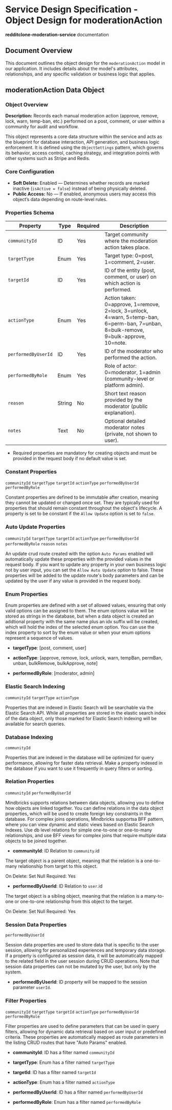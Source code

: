 # Service Design Specification - Object Design for moderationAction

**redditclone-moderation-service** documentation

## Document Overview

This document outlines the object design for the `moderationAction` model in our application. It includes details about the model's attributes, relationships, and any specific validation or business logic that applies.

## moderationAction Data Object

### Object Overview

**Description:** Records each manual moderation action (approve, remove, lock, warn, temp-ban, etc.) performed on a post, comment, or user within a community for audit and workflow.

This object represents a core data structure within the service and acts as the blueprint for database interaction, API generation, and business logic enforcement.
It is defined using the `ObjectSettings` pattern, which governs its behavior, access control, caching strategy, and integration points with other systems such as Stripe and Redis.

### Core Configuration

- **Soft Delete:** Enabled — Determines whether records are marked inactive (`isActive = false`) instead of being physically deleted.
- **Public Access:** No — If enabled, anonymous users may access this object’s data depending on route-level rules.

### Properties Schema

| Property            | Type   | Required | Description                                                                                                                           |
| ------------------- | ------ | -------- | ------------------------------------------------------------------------------------------------------------------------------------- |
| `communityId`       | ID     | Yes      | Target community where the moderation action takes place.                                                                             |
| `targetType`        | Enum   | Yes      | Target type: 0=post, 1=comment, 2=user.                                                                                               |
| `targetId`          | ID     | Yes      | ID of the entity (post, comment, or user) on which action is performed.                                                               |
| `actionType`        | Enum   | Yes      | Action taken: 0=approve, 1=remove, 2=lock, 3=unlock, 4=warn, 5=temp-ban, 6=perm-ban, 7=unban, 8=bulk-remove, 9=bulk-approve, 10=note. |
| `performedByUserId` | ID     | Yes      | ID of the moderator who performed the action.                                                                                         |
| `performedByRole`   | Enum   | Yes      | Role of actor: 0=moderator, 1=admin (community-level or platform admin).                                                              |
| `reason`            | String | No       | Short text reason provided by the moderator (public explanation).                                                                     |
| `notes`             | Text   | No       | Optional detailed moderator notes (private, not shown to user).                                                                       |

- Required properties are mandatory for creating objects and must be provided in the request body if no default value is set.

### Constant Properties

`communityId` `targetType` `targetId` `actionType` `performedByUserId` `performedByRole`

Constant properties are defined to be immutable after creation, meaning they cannot be updated or changed once set. They are typically used for properties that should remain constant throughout the object's lifecycle.
A property is set to be constant if the `Allow Update` option is set to `false`.

### Auto Update Properties

`communityId` `targetType` `targetId` `actionType` `performedByUserId` `performedByRole` `reason` `notes`

An update crud route created with the option `Auto Params` enabled will automatically update these properties with the provided values in the request body.
If you want to update any property in your own business logic not by user input, you can set the `Allow Auto Update` option to false.
These properties will be added to the update route's body parameters and can be updated by the user if any value is provided in the request body.

### Enum Properties

Enum properties are defined with a set of allowed values, ensuring that only valid options can be assigned to them.
The enum options value will be stored as strings in the database,
but when a data object is created an addtional property with the same name plus an idx suffix will be created, which will hold the index of the selected enum option.
You can use the index property to sort by the enum value or when your enum options represent a sequence of values.

- **targetType**: [post, comment, user]

- **actionType**: [approve, remove, lock, unlock, warn, tempBan, permBan, unban, bulkRemove, bulkApprove, note]

- **performedByRole**: [moderator, admin]

### Elastic Search Indexing

`communityId` `targetType` `actionType`

Properties that are indexed in Elastic Search will be searchable via the Elastic Search API.
While all properties are stored in the elastic search index of the data object, only those marked for Elastic Search indexing will be available for search queries.

### Database Indexing

`communityId`

Properties that are indexed in the database will be optimized for query performance, allowing for faster data retrieval.
Make a property indexed in the database if you want to use it frequently in query filters or sorting.

### Relation Properties

`communityId` `performedByUserId`

Mindbricks supports relations between data objects, allowing you to define how objects are linked together.
You can define relations in the data object properties, which will be used to create foreign key constraints in the database.
For complex joins operations, Mindbricks supportsa BFF pattern, where you can view dynamic and static views based on Elastic Search Indexes.
Use db level relations for simple one-to-one or one-to-many relationships, and use BFF views for complex joins that require multiple data objects to be joined together.

- **communityId**: ID
  Relation to `community`.id

The target object is a parent object, meaning that the relation is a one-to-many relationship from target to this object.

On Delete: Set Null
Required: Yes

- **performedByUserId**: ID
  Relation to `user`.id

The target object is a sibling object, meaning that the relation is a many-to-one or one-to-one relationship from this object to the target.

On Delete: Set Null
Required: Yes

### Session Data Properties

`performedByUserId`

Session data properties are used to store data that is specific to the user session, allowing for personalized experiences and temporary data storage.
If a property is configured as session data, it will be automatically mapped to the related field in the user session during CRUD operations.
Note that session data properties can not be mutated by the user, but only by the system.

- **performedByUserId**: ID property will be mapped to the session parameter `userId`.

### Filter Properties

`communityId` `targetType` `targetId` `actionType` `performedByUserId` `performedByRole`

Filter properties are used to define parameters that can be used in query filters, allowing for dynamic data retrieval based on user input or predefined criteria.
These properties are automatically mapped as route parameters in the listing CRUD routes that have "Auto Params" enabled.

- **communityId**: ID has a filter named `communityId`

- **targetType**: Enum has a filter named `targetType`

- **targetId**: ID has a filter named `targetId`

- **actionType**: Enum has a filter named `actionType`

- **performedByUserId**: ID has a filter named `performedByUserId`

- **performedByRole**: Enum has a filter named `performedByRole`
